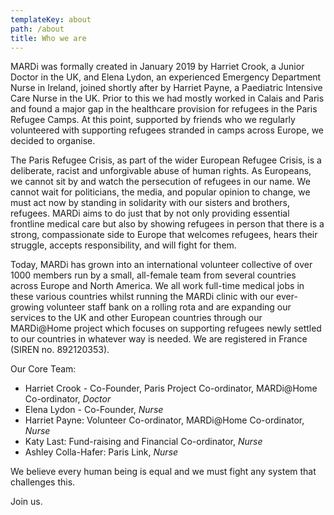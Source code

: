 ```yaml
---
templateKey: about
path: /about
title: Who we are
---
```

MARDi was formally created in January 2019 by Harriet Crook, a Junior Doctor in the UK, and Elena Lydon, an experienced Emergency Department Nurse in Ireland, joined shortly after by Harriet Payne, a Paediatric Intensive Care Nurse in the UK. Prior to this we had mostly worked in Calais and Paris and found a major gap in the healthcare provision for refugees in the Paris Refugee Camps. At this point, supported by friends who we regularly volunteered with supporting refugees stranded in camps across Europe, we decided to organise.

The Paris Refugee Crisis, as part of the wider European Refugee Crisis, is a deliberate, racist and unforgivable abuse of human rights. As Europeans, we cannot sit by and watch the persecution of refugees in our name. We cannot wait for politicians, the media, and popular opinion to change, we must act now by standing in solidarity with our sisters and brothers, refugees. MARDi aims to do just that by not only providing essential frontline medical care but also by showing refugees in person that there is a strong, compassionate side to Europe that welcomes refugees, hears their struggle, accepts responsibility, and will fight for them.

Today, MARDi has grown into an international volunteer collective of over 1000 members run by a small, all-female team from several countries across Europe and North America. We all work full-time medical jobs in these various countries whilst running the MARDi clinic with our ever-growing volunteer staff bank on a rolling rota and are expanding our services to the UK and other European countries through our MARDi@Home project which focuses on supporting refugees newly settled to our countries in whatever way is needed. We are registered in France (SIREN no. 892120353).

Our Core Team:

* Harriet Crook - Co-Founder, Paris Project Co-ordinator, MARDi@Home Co-ordinator, *Doctor*
* Elena Lydon - Co-Founder, *Nurse*
* Harriet Payne: Volunteer Co-ordinator, MARDi@Home Co-ordinator, *Nurse*
* Katy Last: Fund-raising and Financial Co-ordinator, *Nurse*
* Ashley Colla-Hafer: Paris Link, *Nurse*

We believe every human being is equal and we must fight any system that challenges this.

Join us.